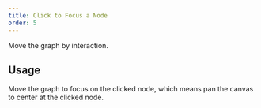 ```yaml
---
title: Click to Focus a Node
order: 5
---
```


Move the graph by interaction.

## Usage

Move the graph to focus on the clicked node, which means pan the canvas to center at the clicked node.
